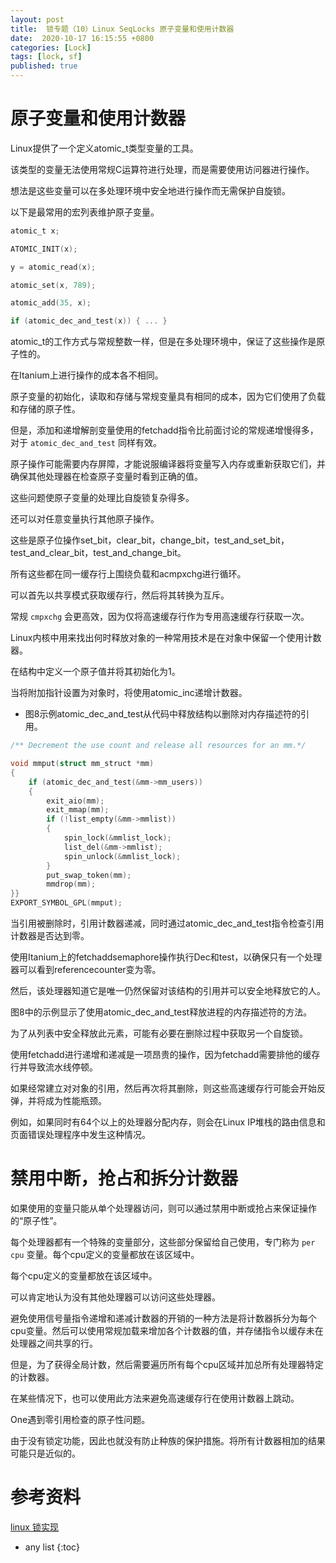 ```yaml
---
layout: post
title:  锁专题（10）Linux SeqLocks 原子变量和使用计数器
date:  2020-10-17 16:15:55 +0800
categories: [Lock]
tags: [lock, sf]
published: true
---
```


# 原子变量和使用计数器

Linux提供了一个定义atomic_t类型变量的工具。 

该类型的变量无法使用常规C运算符进行处理，而是需要使用访问器进行操作。

想法是这些变量可以在多处理环境中安全地进行操作而无需保护自旋锁。

以下是最常用的宏列表维护原子变量。

```c
atomic_t x;

ATOMIC_INIT(x);

y = atomic_read(x);

atomic_set(x, 789);

atomic_add(35, x);

if (atomic_dec_and_test(x)) { ... }
```


atomic_t的工作方式与常规整数一样，但是在多处理环境中，保证了这些操作是原子性的。 

在Itanium上进行操作的成本各不相同。

原子变量的初始化，读取和存储与常规变量具有相同的成本，因为它们使用了负载和存储的原子性。 

但是，添加和递增解剖变量使用的fetchadd指令比前面讨论的常规递增慢得多，对于 `atomic_dec_and_test` 同样有效。 

原子操作可能需要内存屏障，才能说服编译器将变量写入内存或重新获取它们，并确保其他处理器在检查原子变量时看到正确的值。 

这些问题使原子变量的处理比自旋锁复杂得多。



还可以对任意变量执行其他原子操作。 

这些是原子位操作set_bit，clear_bit，change_bit，test_and_set_bit，test_and_clear_bit，test_and_change_bit。 

所有这些都在同一缓存行上围绕负载和acmpxchg进行循环。 

可以首先以共享模式获取缓存行，然后将其转换为互斥。 

常规 `cmpxchg` 会更高效，因为仅将高速缓存行作为专用高速缓存行获取一次。





Linux内核中用来找出何时释放对象的一种常用技术是在对象中保留一个使用计数器。

在结构中定义一个原子值并将其初始化为1。

当将附加指针设置为对象时，将使用atomic_inc递增计数器。


- 图8示例atomic_dec_and_test从代码中释放结构以删除对内存描述符的引用。


```c
/** Decrement the use count and release all resources for an mm.*/

void mmput(struct mm_struct *mm)
{
    if (atomic_dec_and_test(&mm->mm_users)) 
    {
        exit_aio(mm);
        exit_mmap(mm);
        if (!list_empty(&mm->mmlist)) 
        {
            spin_lock(&mmlist_lock);
            list_del(&mm->mmlist);
            spin_unlock(&mmlist_lock);
        }
        put_swap_token(mm);
        mmdrop(mm);
}}
EXPORT_SYMBOL_GPL(mmput);
```

当引用被删除时，引用计数器递减，同时通过atomic_dec_and_test指令检查引用计数器是否达到零。

使用Itanium上的fetchaddsemaphore操作执行Dec和test，以确保只有一个处理器可以看到referencecounter变为零。

然后，该处理器知道它是唯一仍然保留对该结构的引用并可以安全地释放它的人。

图8中的示例显示了使用atomic_dec_and_test释放进程的内存描述符的方法。

为了从列表中安全释放此元素，可能有必要在删除过程中获取另一个自旋锁。

使用fetchadd进行递增和递减是一项昂贵的操作，因为fetchadd需要排他的缓存行并导致流水线停顿。

如果经常建立对对象的引用，然后再次将其删除，则这些高速缓存行可能会开始反弹，并将成为性能瓶颈。

例如，如果同时有64个以上的处理器分配内存，则会在Linux IP堆栈的路由信息​​和页面错误处理程序中发生这种情况。





# 禁用中断，抢占和拆分计数器

如果使用的变量只能从单个处理器访问，则可以通过禁用中断或抢占来保证操作的“原子性”。

每个处理器都有一个特殊的变量部分，这些部分保留给自己使用，专门称为 `per cpu` 变量。每个cpu定义的变量都放在该区域中。

每个cpu定义的变量都放在该区域中。

可以肯定地认为没有其他处理器可以访问这些处理器。

避免使用信号量指令递增和递减计数器的开销的一种方法是将计数器拆分为每个cpu变量。然后可以使用常规加载来增加各个计数器的值，并存储指令以缓存未在处理器之间共享的行。

但是，为了获得全局计数，然后需要遍历所有每个cpu区域并加总所有处理器特定的计数器。

在某些情况下，也可以使用此方法来避免高速缓存行在使用计数器上跳动。 

One遇到零引用检查的原子性问题。

由于没有锁定功能，因此也就没有防止种族的保护措施。将所有计数器相加的结果可能只是近似的。






# 参考资料

[linux 锁实现](http://www.lameter.com/gelato2005.pdf)

* any list
{:toc}